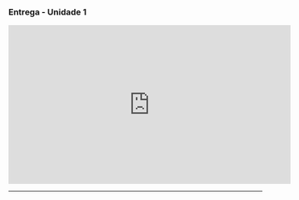 ### Entrega - Unidade 1

<iframe width="560" height="315" src="https://www.youtube.com/watch?v=ESVT1XOF88k" frameborder="0" allowfullscreen></iframe>

--- 